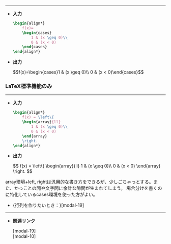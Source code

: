 <!-- 20 -->
<!--場合分け(数式中)-->
---

- **入力**
  
    ```latex
    \begin{align*}
        f(x)=
        \begin{cases}
            1 & (x \geq 0)\\
            0 & (x < 0)
        \end{cases}
    \end{align*}
    ```

    
- **出力**
    <div>
    $$f(x)=\begin{cases}1 & (x \geq 0)\\ 
    0 & (x < 0)\end{cases}$$
    </div>

### LaTeX標準機能のみ

---

- **入力**
    
    ```latex
    \begin{align*}
        f(x) = \left\{
        \begin{array}{ll}
            1 & (x \geq 0)\\
            0 & (x < 0)
        \end{array}
        \right.
    \end{align*}
    ```
    
- **出力**
    <div>
    $$
    f(x) = \left\{
    \begin{array}{ll}
    1 & (x \geq 0)\\
    0 & (x < 0)
    \end{array}
    \right.
    $$
    </div>

<aside class="warning">
<div>
array環境+left, rightは汎用的な書き方をできるが、少しごちゃっとする。また、かっことの間や文字間に余計な隙間が生まれてしまう。
場合分けを書くのに特化しているcases環境を使った方がよい。
</div.>
</aside>

- {行列を作りたいとき：}[modal-19]<!--行列(数式)-->

---

- **関連リンク**
    
    <div class="related-link-wrapper">
    [modal-19]<!--行列(数式)--><br>
    [modal-10]<!--場合分け(数式中)-->
  </div>